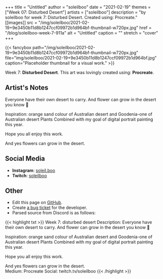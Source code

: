 +++
title =       "Untitled"
author =      "soleilboo"
date =        "2021-02-19"
themes =      ["Week 07: Disturbed Desert"]
artists =     ["soleilboo"]
description = "by soleilboo for week 7: Disturbed Desert. Created using: Procreate."
[[images]]
      src = "/img/soleilboo/2021-02-19+9e3450b11d8b1247ccf09972b1d964bf-thumbnail-w720px.jpg"
      href = "/blog/soleilboo-week-7-911a"
      alt = "Untitled"
      caption = ""
      stretch = "cover"
+++


{{< fancybox path="/img/soleilboo/2021-02-19+9e3450b11d8b1247ccf09972b1d964bf-thumbnail-w720px.jpg" file="img/soleilboo/2021-02-19+9e3450b11d8b1247ccf09972b1d964bf.jpg" caption="Placeholder thumbnail for a visual work." >}}


Week 7: **Disturbed Desert**. This art was lovingly created using: **Procreate**.

## Artist's Notes

Everyone have their own desert to carry. And flower can grow in the desert you know 🙂 

Inspiration: orange sand colour of Australian desert and Goodenia-one of Australian desert Plants 
Combined with my goal of digital portrait painting this year. 

Hope you all enjoy this work. 

And yes flowers can grow in the desert.

## Social Media

- **Instagram**: <a href='https://instagram.com/soleil.boo' target='_blank'>soleil.boo</a>
- **Twitch**: <a href='https://twitch.tv/soleilboo' target='_blank'>soleilboo</a>

## Other

- Edit this page on [GitHub](https://github.com/teaminkling/web-refresh/edit/main/content/blog/soleilboo-week-7-911a.md).
- Create [a bug ticket](https://github.com/teaminkling/web-refresh/issues/new?assignees=&labels=bug&template=problem-report.md&title=) for the developer.
- Parsed source from Discord is as follows:

{{< highlight txt >}}
Week 7: disturbed desert 
Description: Everyone have their own desert to carry. And flower can grow in the desert you know 🙂 

Inspiration: orange sand colour of Australian desert and Goodenia-one of Australian desert Plants 
Combined with my goal of digital portrait painting this year. 

Hope you all enjoy this work. 

And yes flowers can grow in the desert.  
Medium: Procreate 
Social: twitch.tv/soleilboo
{{< /highlight >}}